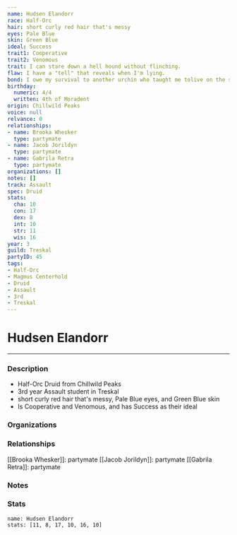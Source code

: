 ```yaml
---
name: Hudsen Elandorr
race: Half-Orc
hair: short curly red hair that's messy
eyes: Pale Blue
skin: Green Blue
ideal: Success
trait1: Cooperative
trait2: Venomous
trait: I can stare down a hell hound without flinching.
flaw: I have a "tell" that reveals when I'm lying.
bond: I owe my survival to another urchin who taught me tolive on the streets.
birthday:
  numeric: 4/4
  written: 4th of Moradent
origin: Chillwild Peaks
voice: null
relvance: 0
relationships:
- name: Brooka Whesker
  type: partymate
- name: Jacob Jorildyn
  type: partymate
- name: Gabrila Retra
  type: partymate
organizations: []
notes: []
track: Assault
spec: Druid
stats:
  cha: 10
  con: 17
  dex: 8
  int: 10
  str: 11
  wis: 16
year: 3
guild: Treskal
partyID: 45
tags:
- Half-Orc
- Magmus Centerhold
- Druid
- Assault
- 3rd
- Treskal
---
```

# Hudsen Elandorr
---
### Description
- Half-Orc Druid from Chillwild Peaks
- 3rd year Assault student in Treskal
- short curly red hair that's messy, Pale Blue eyes, and Green Blue skin
- Is Cooperative and Venomous, and has Success as their ideal

### Organizations

### Relationships
[[Brooka Whesker]]: partymate
[[Jacob Jorildyn]]: partymate
[[Gabrila Retra]]: partymate

### Notes

### Stats
```statblock
name: Hudsen Elandorr
stats: [11, 8, 17, 10, 16, 10]
```